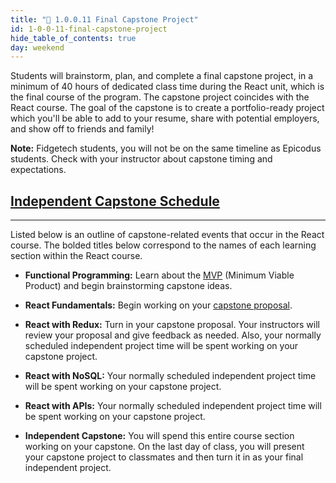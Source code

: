 ```yaml
---
title: "📓 1.0.0.11 Final Capstone Project"
id: 1-0-0-11-final-capstone-project
hide_table_of_contents: true
day: weekend
---
```


Students will brainstorm, plan, and complete a final capstone project, in a minimum of 40 hours of dedicated class time during the React unit, which is the final course of the program. The capstone project coincides with the React course. The goal of the capstone is to create a portfolio-ready project which you'll be able to add to your resume, share with potential employers, and show off to friends and family!

**Note:** Fidgetech students, you will not be on the same timeline as Epicodus students. Check with your instructor about capstone timing and expectations.

## [Independent Capstone Schedule](#independent-capstone-schedule)

---

Listed below is an outline of capstone-related events that occur in the React course. The bolded titles below correspond to the names of each learning section within the React course.

* **Functional Programming:** Learn about the [MVP]( https://old.learnhowtoprogram.com/fidgetech-4-react/4-0-functional-programming-with-javascript/4-0-0-14-capstone-planning-the-minimum-viable-product) (Minimum Viable Product) and begin brainstorming capstone ideas.

* **React Fundamentals:** Begin working on your [capstone proposal]( https://old.learnhowtoprogram.com/fidgetech-4-react/4-1-react-fundamentals/4-1-0-15-independent-capstone-project-proposal).

* **React with Redux:** Turn in your capstone proposal. Your instructors will review your proposal and give feedback as needed. Also, your normally scheduled independent project time will be spent working on your capstone project.

* **React with NoSQL:** Your normally scheduled independent project time will be spent working on your capstone project.

* **React with APIs:** Your normally scheduled independent project time will be spent working on your capstone project.

* **Independent Capstone:** You will spend this entire course section working on your capstone. On the last day of class, you will present your capstone project to classmates and then turn it in as your final independent project.
